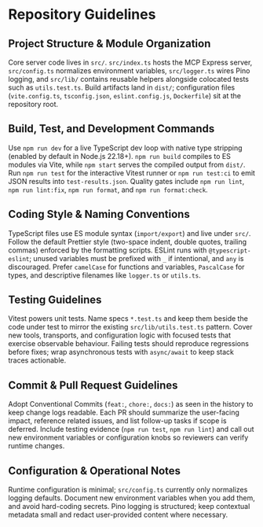 # Repository Guidelines

## Project Structure & Module Organization
Core server code lives in `src/`. `src/index.ts` hosts the MCP Express server, `src/config.ts` normalizes environment variables, `src/logger.ts` wires Pino logging, and `src/lib/` contains reusable helpers alongside colocated tests such as `utils.test.ts`. Build artifacts land in `dist/`; configuration files (`vite.config.ts`, `tsconfig.json`, `eslint.config.js`, `Dockerfile`) sit at the repository root.

## Build, Test, and Development Commands
Use `npm run dev` for a live TypeScript dev loop with native type stripping (enabled by default in Node.js 22.18+). `npm run build` compiles to ES modules via Vite, while `npm start` serves the compiled output from `dist/`. Run `npm run test` for the interactive Vitest runner or `npm run test:ci` to emit JSON results into `test-results.json`. Quality gates include `npm run lint`, `npm run lint:fix`, `npm run format`, and `npm run format:check`.

## Coding Style & Naming Conventions
TypeScript files use ES module syntax (`import/export`) and live under `src/`. Follow the default Prettier style (two-space indent, double quotes, trailing commas) enforced by the formatting scripts. ESLint runs with `@typescript-eslint`; unused variables must be prefixed with `_` if intentional, and `any` is discouraged. Prefer `camelCase` for functions and variables, `PascalCase` for types, and descriptive filenames like `logger.ts` or `utils.ts`.

## Testing Guidelines
Vitest powers unit tests. Name specs `*.test.ts` and keep them beside the code under test to mirror the existing `src/lib/utils.test.ts` pattern. Cover new tools, transports, and configuration logic with focused tests that exercise observable behaviour. Failing tests should reproduce regressions before fixes; wrap asynchronous tests with `async/await` to keep stack traces actionable.

## Commit & Pull Request Guidelines
Adopt Conventional Commits (`feat:`, `chore:`, `docs:`) as seen in the history to keep change logs readable. Each PR should summarize the user-facing impact, reference related issues, and list follow-up tasks if scope is deferred. Include testing evidence (`npm run test`, `npm run lint`) and call out new environment variables or configuration knobs so reviewers can verify runtime changes.

## Configuration & Operational Notes
Runtime configuration is minimal; `src/config.ts` currently only normalizes logging defaults. Document new environment variables when you add them, and avoid hard-coding secrets. Pino logging is structured; keep contextual metadata small and redact user-provided content where necessary.
